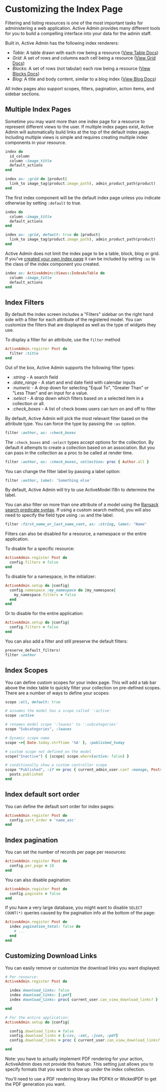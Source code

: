 # Customizing the Index Page

Filtering and listing resources is one of the most important tasks for
administering a web application. Active Admin provides many different tools for
you to build a compelling interface into your data for the admin staff.

Built in, Active Admin has the following index renderers:

* *Table*: A table drawn with each row being a resource ([View Table Docs](3-index-pages/index-as-table.md))
* *Grid*: A set of rows and columns each cell being a resource ([View Grid Docs](3-index-pages/index-as-grid.md))
* *Blocks*: A set of rows (not tabular) each row being a resource ([View Blocks Docs](3-index-pages/index-as-block.md))
* *Blog*: A title and body content, similar to a blog index ([View Blog Docs](3-index-pages/index-as-blog.md))

All index pages also support scopes, filters, pagination, action items, and
sidebar sections.

## Multiple Index Pages

Sometime you may want more than one index page for a resource to represent
different views to the user. If multiple index pages exist, Active Admin will
automatically build links at the top of the default index page. Including
multiple views is simple and requires creating multiple index components in
your resource.

```ruby
index do
  id_column
  column :image_title
  default_actions
end

index as: :grid do |product|
  link_to image_tag(product.image_path), admin_product_path(product)
end
```

The first index component will be the default index page unless you indicate
otherwise by setting `:default` to true.

```ruby
index do
  column :image_title
  default_actions
end

index as: :grid, default: true do |product|
  link_to image_tag(product.image_path), admin_product_path(product)
end
```

Active Admin does not limit the index page to be a table, block, blog or grid.
If you've [created your own index page](3-index-pages/create-an-index.md) it
can be included by setting `:as` to the class of the index component you created.

```ruby
index as: ActiveAdmin::Views::IndexAsTable do
  column :image_title
  default_actions
end
```

## Index Filters

By default the index screen includes a "Filters" sidebar on the right hand side
with a filter for each attribute of the registered model. You can customize the
filters that are displayed as well as the type of widgets they use.

To display a filter for an attribute, use the `filter` method

```ruby
ActiveAdmin.register Post do
  filter :title
end
```

Out of the box, Active Admin supports the following filter types:

* *:string* - A search field
* *:date_range* - A start and end date field with calendar inputs
* *:numeric* - A drop down for selecting "Equal To", "Greater Than" or "Less
  Than" and an input for a value.
* *:select* - A drop down which filters based on a selected item in a collection
  or all.
* *:check_boxes* - A list of check boxes users can turn on and off to filter

By default, Active Admin will pick the most relevant filter based on the
attribute type. You can force the type by passing the `:as` option.

```ruby
filter :author, as: :check_boxes
```

The `:check_boxes` and `:select` types accept options for the collection. By default
it attempts to create a collection based on an association. But you can pass in
the collection as a proc to be called at render time.

```ruby
filter :author, as: :check_boxes, collection: proc { Author.all }
```

You can change the filter label by passing a label option:

```ruby
filter :author, label: 'Something else'
```

By default, Active Admin will try to use ActiveModel I18n to determine the label.

You can also filter on more than one attribute of a model using the
[Ransack search predicate syntax](https://github.com/activerecord-hackery/ransack/wiki/Basic-Searching). If using a custom search method, you will
also need to specify the field type using `:as` and the label.

```ruby
filter :first_name_or_last_name_cont, as: :string, label: "Name"
```

Filters can also be disabled for a resource, a namespace or the entire
application.

To disable for a specific resource:

```ruby
ActiveAdmin.register Post do
  config.filters = false
end
```

To disable for a namespace, in the initializer:

```ruby
ActiveAdmin.setup do |config|
  config.namespace :my_namespace do |my_namespace|
    my_namespace.filters = false
  end
end
```

Or to disable for the entire application:

```ruby
ActiveAdmin.setup do |config|
  config.filters = false
end
```

You can also add a filter and still preserve the default filters:

```ruby
preserve_default_filters!
filter :author
```

## Index Scopes

You can define custom scopes for your index page. This will add a tab bar above
the index table to quickly filter your collection on pre-defined scopes. There are
a number of ways to define your scopes:

```ruby
scope :all, default: true

# assumes the model has a scope called ':active'
scope :active

# renames model scope ':leaves' to ':subcategories'
scope "Subcategories", :leaves

# Dynamic scope name
scope ->{ Date.today.strftime '%A' }, :published_today

# custom scope not defined on the model
scope("Inactive") { |scope| scope.where(active: false) }

# conditionally show a custom controller scope
scope "Published", :if => proc { current_admin_user.can? :manage, Posts } do |posts|
  posts.published
end
```

## Index default sort order

You can define the default sort order for index pages:

```ruby
ActiveAdmin.register Post do
  config.sort_order = 'name_asc'
end
```

## Index pagination

You can set the number of records per page per resources:

```ruby
ActiveAdmin.register Post do
  config.per_page = 10
end
```

You can also disable pagination:

```ruby
ActiveAdmin.register Post do
  config.paginate = false
end
```

If you have a very large database, you might want to disable `SELECT COUNT(*)`
queries caused by the pagination info at the bottom of the page:

```ruby
ActiveAdmin.register Post do
  index pagination_total: false do
    # ...
  end
end
```

## Customizing Download Links

You can easily remove or customize the download links you want displayed:

```ruby
# Per resource:
ActiveAdmin.register Post do

  index download_links: false
  index download_links: [:pdf]
  index download_links: proc{ current_user.can_view_download_links? }

end

# For the entire application:
ActiveAdmin.setup do |config|

  config.download_links = false
  config.download_links = [:csv, :xml, :json, :pdf]
  config.download_links = proc { current_user.can_view_download_links? }

end
```

Note: you have to actually implement PDF rendering for your action, ActiveAdmin does not provide this feature. This setting just allows you to specify formats that you want to show up under the index collection.

You'll need to use a PDF rendering library like PDFKit or WickedPDF to get the PDF generation you want.
